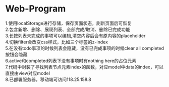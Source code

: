 # Web-Program
1.使用localStorage进行存储，保存页面状态，刷新页面后可恢复<br/>
2.包含新增、删除、展现列表、全部完成/取消、删除已完成功能<br/>
3.长按列表未完成的事项可以编辑,清空内容后会有原内容的placeholder<br/>
4.切换filter会改变css样式，比如三个标签的z-index</br>
5.在没有todo事项的时候列表会隐藏，没有已完成事项的时候clear all completed按钮会隐藏</br>
6.active和completed列表下没有事项时有nothing here的占位元素</br>
7.代码中封装了寻找列表节点元素index的函数，对应model中data的index，可以直接由view对应model</br>
8.已部署服务器，移动端可访问118.25.158.8<br/>
